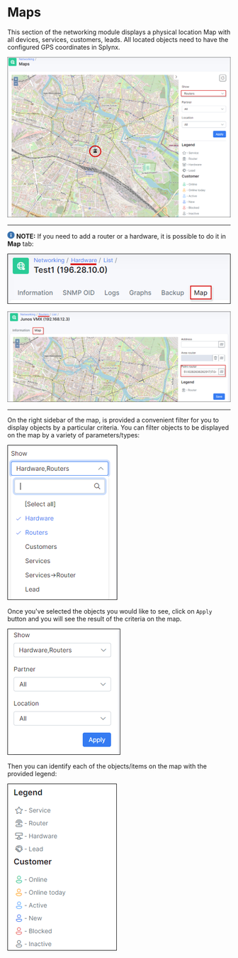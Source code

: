Maps
=============

This section of the networking module displays a physical location Map with all devices, services, customers, leads. All located objects need to have the configured GPS coordinates in Splynx.

![Map](map.png)
**********************************************************************
<icon class="image-icon">![Note](note.png)</icon> **NOTE:**
If you need to add a router or a hardware, it is possible to do it in **Map** tab:

![hardware](hardware_locate.png)

![router](router_locate.png)
***********************************************************************
On the right sidebar of the map, is provided a convenient filter for you to display objects by a particular criteria. You can filter objects to be displayed on the map by a variety of parameters/types:

![Filter](filter.png)

Once you've selected the objects you would like to see, click on `Apply` button and you will see the result of the criteria on the map.

![Filter](filter2.png)

Then you can identify each of the objects/items on the map with the provided legend:

![Legend](legend.png)
